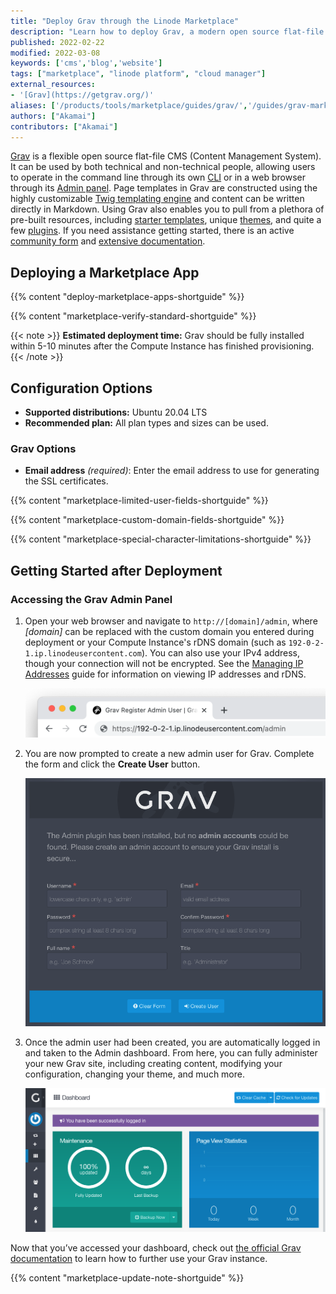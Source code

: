 ```yaml
---
title: "Deploy Grav through the Linode Marketplace"
description: "Learn how to deploy Grav, a modern open source flat-file CMS, on a Linode Compute Instance."
published: 2022-02-22
modified: 2022-03-08
keywords: ['cms','blog','website']
tags: ["marketplace", "linode platform", "cloud manager"]
external_resources:
- '[Grav](https://getgrav.org/)'
aliases: ['/products/tools/marketplace/guides/grav/','/guides/grav-marketplace-app/']
authors: ["Akamai"]
contributors: ["Akamai"]
---
```


[Grav](https://getgrav.org/) is a flexible open source flat-file CMS (Content Management System). It can be used by both technical and non-technical people, allowing users to operate in the command line through its own [CLI](https://learn.getgrav.org/17/cli-console/command-line-intro) or in a web browser through its [Admin panel](https://learn.getgrav.org/17/admin-panel/introduction). Page templates in Grav are constructed using the highly customizable [Twig templating engine](https://twig.symfony.com/) and content can be written directly in Markdown. Using Grav also enables you to pull from a plethora of pre-built resources, including [starter templates](https://getgrav.org/downloads/skeletons), unique [themes](https://getgrav.org/downloads/themes), and quite a few [plugins](https://getgrav.org/downloads/plugins). If you need assistance getting started, there is an active [community form](https://discourse.getgrav.org/) and [extensive documentation](https://learn.getgrav.org/17/basics/what-is-grav).

## Deploying a Marketplace App

{{% content "deploy-marketplace-apps-shortguide" %}}

{{% content "marketplace-verify-standard-shortguide" %}}

{{< note >}}
**Estimated deployment time:** Grav should be fully installed within 5-10 minutes after the Compute Instance has finished provisioning.
{{< /note >}}

## Configuration Options

- **Supported distributions:** Ubuntu 20.04 LTS
- **Recommended plan:** All plan types and sizes can be used.

### Grav Options

- **Email address** *(required)*: Enter the email address to use for generating the SSL certificates.

{{% content "marketplace-limited-user-fields-shortguide" %}}

{{% content "marketplace-custom-domain-fields-shortguide" %}}

{{% content "marketplace-special-character-limitations-shortguide" %}}

## Getting Started after Deployment

### Accessing the Grav Admin Panel

1.  Open your web browser and navigate to `http://[domain]/admin`, where *[domain]* can be replaced with the custom domain you entered during deployment or your Compute Instance's rDNS domain (such as `192-0-2-1.ip.linodeusercontent.com`). You can also use your IPv4 address, though your connection will not be encrypted. See the [Managing IP Addresses](/docs/products/compute/compute-instances/guides/manage-ip-addresses/) guide for information on viewing IP addresses and rDNS.

    ![Screenshot of the URL bar with the Grav URL](grav-url.png)

1.  You are now prompted to create a new admin user for Grav. Complete the form and click the **Create User** button.

    ![Screenshot of the Create Admin Account form in Grav](grav-create-user.png)

1.  Once the admin user had been created, you are automatically logged in and taken to the Admin dashboard. From here, you can fully administer your new Grav site, including creating content, modifying your configuration, changing your theme, and much more.

    ![Screenshot of the Admin dashboard](grav-admin.png)

Now that you’ve accessed your dashboard, check out [the official Grav documentation](https://learn.getgrav.org/) to learn how to further use your Grav instance.

{{% content "marketplace-update-note-shortguide" %}}